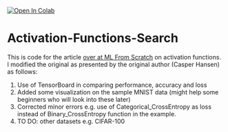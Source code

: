 [![Open In Colab](https://colab.research.google.com/assets/colab-badge.svg)](https://colab.research.google.com/github/casperbh96/Activation-Functions-Search/blob/master/Experiment_Activation_Functions.ipynb)


# Activation-Functions-Search
This is code for the article [over at ML From Scratch](https://mlfromscratch.com/activation-functions-explained/) on activation functions.
I modified the original as presented by the original author (Casper Hansen) as follows:

1. Use of TensorBoard in comparing performance, accuracy and loss 
2. Added some visualization on the sample MNIST data (might help some beginners who will look into these later)
3. Corrected minor errors e.g. use of Categorical_CrossEntropy as loss instead of Binary_CrossEntropy function
   in the example.
4. TO DO: other datasets e.g. CIFAR-100 
